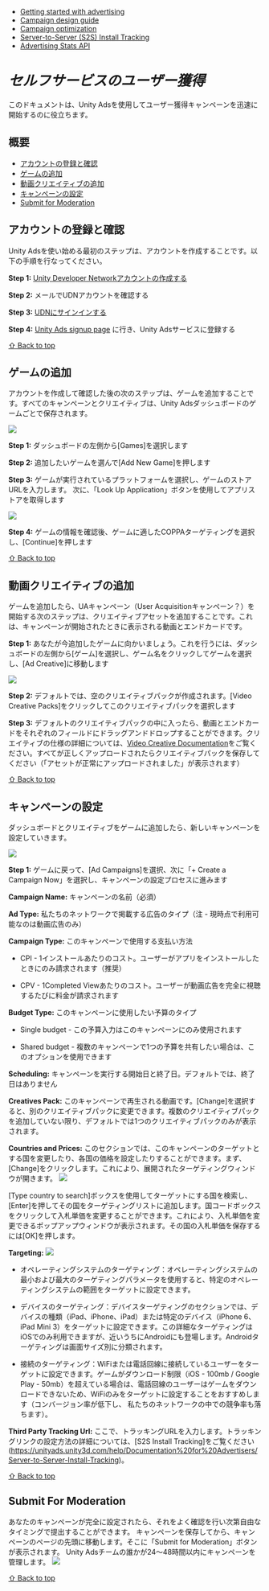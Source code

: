 * [Getting started with advertising](#_self-service-user-acquisition_)
* [Campaign design guide](https://unityads.unity3d.com/help/advertising/campaign-design-guide)
* [Campaign optimization](https://unityads.unity3d.com/help/advertising/campaign-optimization)
* [Server-to-Server (S2S) Install Tracking](https://unityads.unity3d.com/help/advertising/s2s-install-tracking)
* [Advertising Stats API](https://unityads.unity3d.com/help/advertising/stats-api)

# _セルフサービスのユーザー獲得_

このドキュメントは、Unity Adsを使用してユーザー獲得キャンペーンを迅速に開始するのに役立ちます。

## 概要
* [アカウントの登録と確認](#sign-up-and-verify-account)
* [ゲームの追加](#add-a-game)
* [動画クリエイティブの追加](#add-video-creatives)
* [キャンペーンの設定](#set-up-a-campaign)
* [Submit for Moderation](#submit-for-moderation)

## アカウントの登録と確認
Unity Adsを使い始める最初のステップは、アカウントを作成することです。以下の手順を行なってください。

**Step 1:** [Unity Developer Networkアカウントの作成する](https://accounts.unity3d.com/sign-up)

**Step 2:** メールでUDNアカウントを確認する

**Step 3:** [UDNにサインインする](https://accounts.unity3d.com/sign-in)

**Step 4:** [Unity Ads signup page](https://unityads.unity3d.com/admin/#signup) に行き、Unity Adsサービスに登録する


[⇧ Back to top](#getting-started-with-unity-ads-self-service-user-acquisition)

## ゲームの追加
アカウントを作成して確認した後の次のステップは、ゲームを追加することです。すべてのキャンペーンとクリエイティブは、Unity Adsダッシュボードのゲームごとで保存されます。

![](https://cdn.applifier.com/files/add_game.png)

**Step 1:** ダッシュボードの左側から[Games]を選択します

**Step 2:** 追加したいゲームを選んで[Add New Game]を押します

**Step 3:** ゲームが実行されているプラットフォームを選択し、ゲームのストアURLを入力します。 次に、「Look Up Application」ボタンを使用してアプリストアを取得します

![](https://cdn.applifier.com/files/add_game_2.png)

**Step 4:** ゲームの情報を確認後、ゲームに適したCOPPAターゲティングを選択し、[Continue]を押します


[⇧ Back to top](#getting-started-with-unity-ads-self-service-user-acquisition)

## 動画クリエイティブの追加
ゲームを追加したら、UAキャンペーン（User Acquisitionキャンペーン？）を開始する次のステップは、クリエイティブアセットを追加することです。これは、キャンペーンが開始されたときに表示される動画とエンドカードです。

**Step 1:** あなたが今追加したゲームに向かいましょう。これを行うには、ダッシュボードの左側から[ゲーム]を選択し、ゲーム名をクリックしてゲームを選択し、[Ad Creative]に移動します

![](https://cdn.applifier.com/files/add_creative.png)

**Step 2:** デフォルトでは、空のクリエイティブパックが作成されます。[Video Creative Packs]をクリックしてこのクリエイティブパックを選択します

**Step 3:** デフォルトのクリエイティブパックの中に入ったら、動画とエンドカードをそれぞれのフィールドにドラッグアンドドロップすることができます。クリエイティブの仕様の詳細については、[Video Creative Documentation](https://unityads.unity3d.com/help/advertising/campaign-design-guide)をご覧ください。すべてが正しくアップロードされたらクリエイティブパックを保存してください（「アセットが正常にアップロードされました」が表示されます）


[⇧ Back to top](#getting-started-with-unity-ads-self-service-user-acquisition)

## キャンペーンの設定
ダッシュボードとクリエイティブをゲームに追加したら、新しいキャンペーンを設定していきます。

![](https://cdn.applifier.com/files/add_campaign.png)

**Step 1:** ゲームに戻って、[Ad Campaigns]を選択、次に「+ Create a Campaign Now」を選択し、キャンペーンの設定プロセスに進みます

**Campaign Name:** キャンペーンの名前（必須）

**Ad Type:** 私たちのネットワークで掲載する広告のタイプ（注 - 現時点で利用可能なのは動画広告のみ）

**Campaign Type:** このキャンペーンで使用する支払い方法

* CPI - 1インストールあたりのコスト。ユーザーがアプリをインストールしたときにのみ請求されます（推奨）

* CPV - 1Completed Viewあたりのコスト。ユーザーが動画広告を完全に視聴するたびに料金が請求されます

**Budget Type:** このキャンペーンに使用したい予算のタイプ

* Single budget - この予算入力はこのキャンペーンにのみ使用されます

* Shared budget - 複数のキャンペーンで1つの予算を共有したい場合は、このオプションを使用できます

**Scheduling:** キャンペーンを実行する開始日と終了日。デフォルトでは、終了日はありません

**Creatives Pack:** このキャンペーンで再生される動画です。[Change]を選択すると、別のクリエイティブパックに変更できます。複数のクリエイティブパックを追加していない限り、デフォルトでは1つのクリエイティブパックのみが表示されます。

**Countries and Prices:** このセクションでは、このキャンペーンのターゲットとする国を変更したり、各国の価格を設定したりすることができます。まず、[Change]をクリックします。これにより、展開されたターゲティングウィンドウが開きます。
![](https://cdn.applifier.com/files/countries_and_prices.png)

[Type country to search]ボックスを使用してターゲットにする国を検索し、[Enter]を押してその国をターゲティングリストに追加します。国コードボックスをクリックして入札単価を変更することができます。これにより、入札単価を変更できるポップアップウィンドウが表示されます。その国の入札単価を保存するには[OK]を押します。

**Targeting:**
![](https://cdn.applifier.com/files/targeting.png)

* オペレーティングシステムのターゲティング：オペレーティングシステムの最小および最大のターゲティングパラメータを使用すると、特定のオペレーティングシステムの範囲をターゲットに設定できます。

* デバイスのターゲティング：デバイスターゲティングのセクションでは、デバイスの種類（iPad、iPhone、iPad）または特定のデバイス（iPhone 6、iPad Mini 3）をターゲットに設定できます。この詳細なターゲティングはiOSでのみ利用できますが、近いうちにAndroidにも登場します。Androidターゲティングは画面サイズ別に分類されます。

* 接続のターゲティング：WiFiまたは電話回線に接続しているユーザーをターゲットに設定できます。ゲームがダウンロード制限（iOS - 100mb / Google Play - 50mb）を超えている場合は、電話回線のユーザーはゲームをダウンロードできないため、WiFiのみをターゲットに設定することをおすすめします（コンバージョン率が低下し、 私たちのネットワークの中での競争率も落ちます）。

**Third Party Tracking Url:** ここで、トラッキングURLを入力します。トラッキングリンクの設定方法の詳細については、[S2S Install Tracking]をご覧ください (https://unityads.unity3d.com/help/Documentation%20for%20Advertisers/Server-to-Server-Install-Tracking)。

[⇧ Back to top](#getting-started-with-unity-ads-self-service-user-acquisition)
## Submit For Moderation

あなたのキャンペーンが完全に設定されたら、それをよく確認を行い次第自由なタイミングで提出することができます。 キャンペーンを保存してから、キャンペーンのページの先頭に移動します。そこに「Submit for Moderation」ボタンが表示されます。 Unity Adsチームの誰かが24〜48時間以内にキャンペーンを管理します。
![](https://cdn.applifier.com/files/moderation.png)


[⇧ Back to top](#getting-started-with-unity-ads-self-service-user-acquisition)
